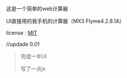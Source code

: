 这是一个简单的web计算器

UI直接用的我手机的计算器（MX3 Flyme4.2.8.1A）

license : [MIT](http://wkcole.github.com/license)

//updade 0.01
> 完成一半UI
>
> 写了一点js
